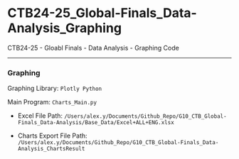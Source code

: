 # CTB24-25_Global-Finals_Data-Analysis_Graphing
CTB24-25 - Gloabl Finals - Data Analysis - Graphing Code

---

### Graphing 

Graphing Library: `Plotly Python`

Main Program: `Charts_Main.py`

- Excel File Path: `/Users/alex.y/Documents/Github_Repo/G10_CTB_Global-Finals_Data-Analysis/Base_Data/Excel+ALL+ENG.xlsx`

- Charts Export File Path: `/Users/alex.y/Documents/Github_Repo/G10_CTB_Global-Finals_Data-Analysis_ChartsResult`